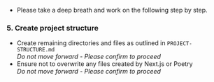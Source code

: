 - Please take a deep breath and work on the following step by step. 

### 5. Create project structure
- Create remaining directories and files as outlined in `PROJECT-STRUCTURE.md`  
  *Do not move forward - Please confirm to proceed*
- Ensure not to overwrite any files created by Next.js or Poetry  
  *Do not move forward - Please confirm to proceed*